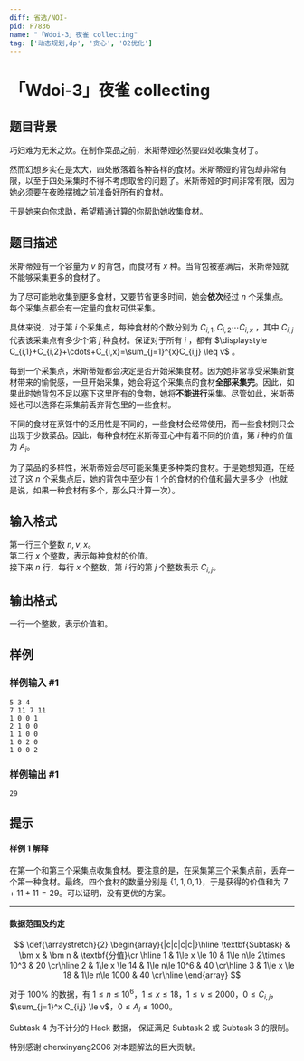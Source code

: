 ```yaml
---
diff: 省选/NOI-
pid: P7836
name: "「Wdoi-3」夜雀 collecting"
tag: ['动态规划,dp', '贪心', 'O2优化']
---
```

# 「Wdoi-3」夜雀 collecting
## 题目背景

巧妇难为无米之炊。在制作菜品之前，米斯蒂娅必然要四处收集食材了。

然而幻想乡实在是太大，四处散落着各种各样的食材。米斯蒂娅的背包却非常有限，以至于四处采集时不得不考虑取舍的问题了。米斯蒂娅的时间非常有限，因为她必须要在夜晚摆摊之前准备好所有的食材。

于是她来向你求助，希望精通计算的你帮助她收集食材。
## 题目描述

米斯蒂娅有一个容量为 $v$ 的背包，而食材有 $x$ 种。当背包被塞满后，米斯蒂娅就不能够采集更多的食材了。

为了尽可能地收集到更多食材，又要节省更多时间，她会**依次**经过 $n$ 个采集点。每个采集点都会有一定量的食材可供采集。

具体来说，对于第 $i$ 个采集点，每种食材的个数分别为 $C_{i,1},C_{i,2}\cdots C_{i,x}$ ，其中 $C_{i,j}$ 代表该采集点有多少个第 $j$ 种食材。保证对于所有 $i$ ，都有 $\displaystyle C_{i,1}+C_{i,2}+\cdots+C_{i,x}=\sum_{j=1}^{x}C_{i,j} \leq v$ 。

每到一个采集点，米斯蒂娅都会决定是否开始采集食材。因为她非常享受采集新食材带来的愉悦感，一旦开始采集，她会将这个采集点的食材**全部采集完**。因此，如果此时她背包不足以塞下这里所有的食物，她将**不能进行**采集。尽管如此，米斯蒂娅也可以选择在采集前丢弃背包里的一些食材。

不同的食材在烹饪中的泛用性是不同的，一些食材会经常使用，而一些食材则只会出现于少数菜品。因此，每种食材在米斯蒂亚心中有着不同的价值，第 $i$ 种的价值为 $A_i$。

为了菜品的多样性，米斯蒂娅会尽可能采集更多种类的食材。于是她想知道，在经过了这 $n$ 个采集点后，她的背包中至少有 $1$ 个的食材的价值和最大是多少（也就是说，如果一种食材有多个，那么只计算一次）。
## 输入格式

第一行三个整数 $n,v,x$。  
第二行 $x$ 个整数，表示每种食材的价值。  
接下来 $n$ 行，每行 $x$ 个整数，第 $i$ 行的第 $j$ 个整数表示 $C_{i,j}$。
## 输出格式

一行一个整数，表示价值和。
## 样例

### 样例输入 #1
```
5 3 4
7 11 7 11 
1 0 0 1 
2 1 0 0 
1 1 0 0 
1 0 2 0 
1 0 0 2 

```
### 样例输出 #1
```
29

```
## 提示

#### 样例 1 解释

在第一个和第三个采集点收集食材。要注意的是，在采集第三个采集点前，丢弃一个第一种食材。最终，四个食材的数量分别是 $\{1,1,0,1\}$，于是获得的价值和为 $7+11+11=29$。可以证明，没有更优的方案。

---

#### 数据范围及约定

$$
\def{\arraystretch}{2}
\begin{array}{|c|c|c|c|}\hline
\textbf{Subtask} & \bm x & \bm n & \textbf{分值}\cr \hline
1 & 1\le x \le 10 & 1\le n\le 2\times 10^3 & 20 \cr\hline
2 & 1\le x \le 14 & 1\le n\le 10^6 & 40 \cr\hline
3 & 1\le x \le 18 & 1\le n\le 1000 & 40 \cr\hline
\end{array}
$$

对于 $100\%$ 的数据，有 $1 \le n \le 10^6$，$1 \le x \le 18$，$1 \le v \le 2000$，$0 \le C_{i,j}$，$\sum_{j=1}^x C_{i,j} \le v$，$0 \le A_i \le 1000$。

Subtask 4 为不计分的 Hack 数据， 保证满足 Subtask 2 或 Subtask 3 的限制。

特别感谢 chenxinyang2006 对本题解法的巨大贡献。
